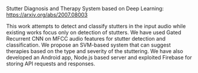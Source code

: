 Stutter Diagnosis and Therapy System based on Deep Learning: https://arxiv.org/abs/2007.08003

This work attempts to detect and classify stutters in the input audio while existing works focus only on detection of stutters.  We have used Gated Recurrent CNN on MFCC audio features for stutter detection and classification.
We propose an SVM-based system that can suggest therapies based on the type and severity of the stuttering.
We have also developed an Android app, Node.js based server and exploited Firebase for storing API requests and responses.
